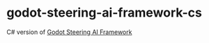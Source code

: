 # godot-steering-ai-framework-cs
C# version of [Godot Steering AI Framework](https://github.com/GDQuest/godot-steering-ai-framework)
